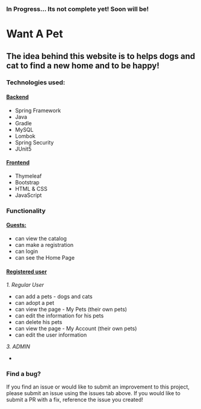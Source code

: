 ### In Progress... Its not complete yet! Soon will be!
# Want A Pet

## The idea behind this website is to helps dogs and cat to find a new home and to be happy! 

### Technologies used:
#### <u> Backend</u>
* Spring Framework
* Java
* Gradle
* MySQL
* Lombok
* Spring Security
* JUnit5

#### <u> Frontend</u>
* Thymeleaf
* Bootstrap
* HTML & CSS
* JavaScript

### Functionality
#### <u> Guests:</u>
* can view the catalog
* can make a registration
* can login
* can see the Home Page

#### <u> Registered user</u> 
<i> 1. Regular User </i>

* can add a pets - dogs and cats
* can adopt a pet
* can view the page - My Pets (their own pets)
* can edit the information for his pets
* can delete his pets
* can view the page - My Account (their own pets)
* can edit the user information 

<i> 3. ADMIN </i>

*




### Find a bug?
If you find an issue or would like to submit an improvement to this project, please submit an issue using the issues tab above. If you would like to submit a PR with a fix, reference the issue you created!